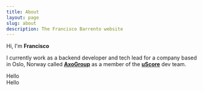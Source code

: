 ```yaml
---
title: About
layout: page
slug: about
description: The Francisco Barrento website
---
```


Hi, I'm **Francisco**

I currently work as a backend developer and tech lead for a company based in 
Oslo, Norway called [**AxoGroup**](https://axofinans.com) as a member of the [**uScore**](https://uscore.no) dev team. 

<div class="grid grid-cols-2">
    <div>Hello</div>
    <div>Hello</div>
</div>
